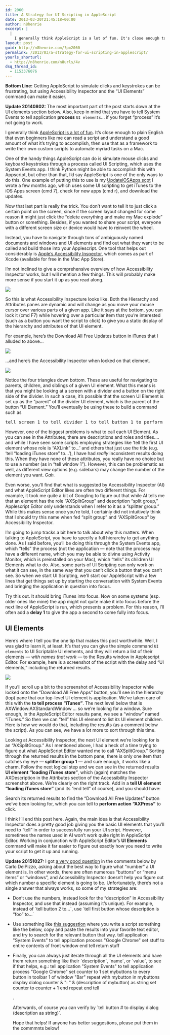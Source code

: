 ```yaml
---
id: 2060
title: A Strategy for UI Scripting in AppleScript
date: 2013-03-20T21:45:18+00:00
author: n8henrie
excerpt: |
  |
    I generally think AppleScript is a lot of fun. It's close enough to plain English that even beginners like me can read a script and understand a good amount of what it's trying to accomplish, then use that as a framework to write their own custom scripts to automate myriad tasks on a Mac.
layout: post
guid: http://n8henrie.com/?p=2060
permalink: /2013/03/a-strategy-for-ui-scripting-in-applescript/
yourls_shorturl:
  - http://n8henrie.com/n8urls/4v
dsq_thread_id:
  - 1153376076
---
```

**Bottom Line:** Getting AppleScript to simulate clicks and keystrokes can be frustrating, but using Accessibility Inspector and the &#8220;UI Elements&#8221; command can make it easier.<!--more-->

**Update 20140802:** The most important part of the post starts down at the UI elements section below. Also, keep in mind that you have to tell System Events to tell application **process** `UI elements`&#8230; if you forget &#8220;process&#8221; it&#8217;s not going to work.

I generally think [AppleScript is a lot of fun](http://n8henrie.com/tag/applescript/). It&#8217;s close enough to plain English that even beginners like me can read a script and understand a good amount of what it&#8217;s trying to accomplish, then use that as a framework to write their own custom scripts to automate myriad tasks on a Mac.

One of the handy things AppleScript can do is simulate mouse clicks and keyboard keystrokes through a process called UI Scripting, which uses the System Events app. I think Python might be able to accomplish this with Appscript, but other than that, I&#8217;d say AppleScript is one of the only ways to do this. One example of putting this to use is my [UpdateiOSApps.scpt](http://n8henrie.com/2012/12/applescript-to-update-ios-apps-in-itunes/) I wrote a few months ago, which uses some UI scripting to get iTunes to the iOS Apps screen (cmd 7), check for new apps (cmd r), and download the updates. 

Now that last part is really the trick. You don&#8217;t want to tell it to just click a certain point on the screen, since if the screen layout changed for some reason it might just click the &#8220;delete everything and make my Mac explode&#8221; button or something. Besides, if you wanted to share your script, everyone with a different screen size or device would have to reinvent the wheel.

Instead, you have to navigate through tons of ambiguously named documents and windows and UI elements and find out what they want to be called and build those into your Applescript. One tool that helps out considerably is <a target="_blank" href="http://developer.apple.com/library/mac/#documentation/Accessibility/Conceptual/AccessibilityMacOSX/OSXAXTesting/OSXAXTestingApps.html">Apple&#8217;s Accessibility Inspector</a>, which comes as part of Xcode (available for free in the Mac App Store). 

I&#8217;m not inclined to give a comprehensive overview of how Accessibility Inspector works, but I will mention a few things. This will probably make more sense if you start it up as you read along.

![](http://n8henrie.com/wp-content/uploads/2013/03/20130320_20130320-ScreenShot-120.png)

So this is what Accessibility Inspecture looks like. Both the Hierarchy and Attributes panes are dynamic and will change as you move your mouse cursor over various parts of a given app. Like it says at the bottom, you can lock it (cmd F7) while hovering over a particular item that you&#8217;re interested (such as a button you want the script to click) to give you a static display of the hierarchy and attributes of that UI element. 

For example, here&#8217;s the Download All Free Updates button in iTunes that I alluded to above&#8230;

 ![](http://n8henrie.com/wp-content/uploads/2013/03/20130320_20130320-ScreenShot-122.jpg)

…and here&#8217;s the Accessibility Inspector when locked on that element.

![](http://n8henrie.com/wp-content/uploads/2013/03/20130320_20130320-ScreenShot-121.jpg)

Notice the four triangles down bottom. These are useful for navigating to parents, children, and siblings of a given UI element. What this means is that you might be looking at a screen with a divider and a button on the right side of the divider. In such a case, it&#8217;s possible that the screen UI Element is set up as the &#8220;parent&#8221; of the divider UI element, which is the parent of the button &#8220;UI Element.&#8221; You&#8217;ll eventually be using these to build a command such as 

<pre class="lang:applescript decode:true " >tell screen 1 to tell divider 1 to tell button 1 to perform action "AXPress"</pre>

However, one of the biggest problems is what to call each UI Element. As you can see in the Attributes, there are descriptions and roles and titles…. and while I have seen some scripts employing strategies like &#8216;tell the first UI element whose role is &#8220;AXLink&#8221; to…&#8217; and others that just use the title (e.g. &#8216;tell &#8220;loading iTunes store&#8221; to…&#8217;), I have had _really_ inconsistent results doing this. When they have none of these attributes, you really have no choice but to use a number (as in &#8220;tell window 1&#8221;). However, this can be problematic as well, as different view options (e.g. sidebars) may change the number of the element you want. _Gah._

Even worse, you&#8217;ll find that what is suggested by Accessibility Inspector (AI) and what AppleScript Editor likes are often two different things. For example, it took me quite a bit of Googling to figure out that while AI tells me that an element has the role &#8220;AXSplitGroup&#8221; and description &#8220;split group,&#8221; Applescript Editor only understands when I refer to it as a &#8220;splitter group.&#8221; While this makes sense once you&#8217;re told, I certainly did not intuitively think that I should try this name when fed &#8220;split group&#8221; and &#8220;AXSplitGroup&#8221; by Accessibility Inspector.

I&#8217;m going to jump tracks a bit here to talk about why this matters. When talking to AppleScript, you have to specify a full hierarchy to get anything done. As I said before, you&#8217;ll be doing this through the System Events app, which &#8220;tells&#8221; the process (not the application &#8212; note that the process may have a different name, which you may be able to divine using Activity Monitor, which is preinstalled on your Mac), which &#8220;tells&#8221; its children UI Elements what to do. Also, some parts of UI Scripting can only work on what it can see, in the same way that you can&#8217;t click a button that you can&#8217;t see. So when we start UI Scripting, we&#8217;ll start our AppleScript with a few lines that get things set up by starting the conversation with System Events and bringing the application in question into focus.



Try this out. It should bring iTunes into focus. Now on some systems (esp. older ones like mine) the app might not quite make it into focus before the next line of AppleScript is run, which presents a problem. For this reason, I&#8217;ll often add a **delay 1** to give the app a second to come fully into focus.

## UI Elements

Here&#8217;s where I tell you the one tip that makes this post worthwhile. Well, I was glad to learn it, at least. It&#8217;s that you can give the simple command `UI elements` to UI Scriptable UI elements, and they will return a list of their elements &#8212; _with names that work_ &#8212; to the Results window in Applescript Editor. For example, here is a screenshot of the script with the delay and &#8220;UI elements,&#8221; including the returned results.

![](http://n8henrie.com/wp-content/uploads/2013/03/20130320_20130320-ScreenShot-123.jpg)

If you&#8217;ll scroll up a bit to the screenshot of Accessibility Inspector while locked onto the &#8220;Download All Free Apps&#8221; button, you&#8217;ll see in the hierarchy (top) pane that our top-level UI element is application. We&#8217;ve taken care of this with the **to tell process &#8220;iTunes&#8221;**. The next level below that is AXWindow:AXStandardWindow … so we&#8217;re looking for a window. Sure enough, in the AppleScript Editor results pane, we see a &#8220;window&#8221; named &#8220;iTunes.&#8221; So then we can &#8220;tell&#8221; this UI element to list _its_ UI element children. Here is how we would do that, including the results (as a comment below the script). As you can see, we have a lot more to sort through this time.



Looking at Accessibility Inspector, the next UI element we&#8217;re looking for is an &#8220;AXSplitGroup.&#8221; As I mentioned above, I had a heck of a time trying to figure out what AppleScript Editor wanted me to call &#8220;AXSplitGroup.&#8221; Sorting through the returned results in the bottom pane, there is only one item that catches my eye &#8212; **splitter group 1** &#8212; and sure enough, it works like a charm. Follow the next logical step and we can see in the returned results **UI element &#8220;loading iTunes store&#8221;**, which (again) matches the AXDescription in the Attributes section of the Accessibility Inspector screenshot above. We&#8217;re clearly on the right track. Add in a **tell UI element &#8220;loading iTunes store&#8221;** (and its &#8220;end tell&#8221; of course), and you should have:



Search its returned results to find the &#8220;Download All Free Updates&#8221; button we&#8217;ve been looking for, which you can tell to **perform action &#8220;AXPress&#8221;** to click.

I think I&#8217;ll end this post here. Again, the main idea is that Accessibility Inspector does a pretty good job giving you the basic UI elements that you&#8217;ll need to &#8220;tell&#8221; in order to successfully run your UI script. However, sometimes the names used in AI won&#8217;t work quite right in AppleScript Editor. Working in conjunction with AppleScript Editor&#8217;s **UI Elements** command will make it far easier to figure out exactly how you need to write your script to get it up and running.

**Update 20151027:** I got [a very good question](http://n8henrie.com/2013/03/a-strategy-for-ui-scripting-in-applescript/#comment-2324286651) in the comments below by Carlo DelPizzo, asking about the best way to figure what &#8220;number&#8221; a UI element is. In other words, there are often numerous &#8220;buttons&#8221; or &#8220;menu items&#8221; or &#8220;windows&#8221;, and Accessibility Inspector doesn&#8217;t help you figure out which number a specific element is going to be. Unfortunately, there&#8217;s not a single answer that always works, so some of my strategies are:

  * Don&#8217;t use the numbers, instead look for the &#8220;description&#8221; in Accessibility Inspector, and use that instead (assuming it&#8217;s unique). For example, instead of \`tell button 2 to&#8230;\`, use \`tell first button whose description is &#8220;foo&#8221; to&#8230;\`
  * Use something like <a href="http://hints.macworld.com/article.php?story=20111208191312748" target="_blank">this suggestion</a> where you write a script something like the below, copy and paste the results into your favorite text editor, and try to search for the relevant button that way. 
        tell application "System Events" to tell application process "Google Chrome"
        	set stuff to entire contents of front window
        end tell
        return stuff

  * Finally, you can always just iterate through all the UI elements and have them return something like their \`description\`, \`name\`, or \`value\`, to see if that helps, e.g.: 
        tell application "System Events" to tell application process "Google Chrome"
        	set counter to 1
        	set mybuttons to every button in toolbar 1 of window "Bar"
        	repeat with mybutton in mybuttons
        		display dialog counter & ": " & (description of mybutton) as string
        		set counter to counter + 1
        	end repeat
        end tell
    
    .
  
    Afterwards, of course you can verify by \`tell button # to display dialog (description as string)\`.
    
    Hope that helps! If anyone has better suggestions, please put them in the commmnts below!